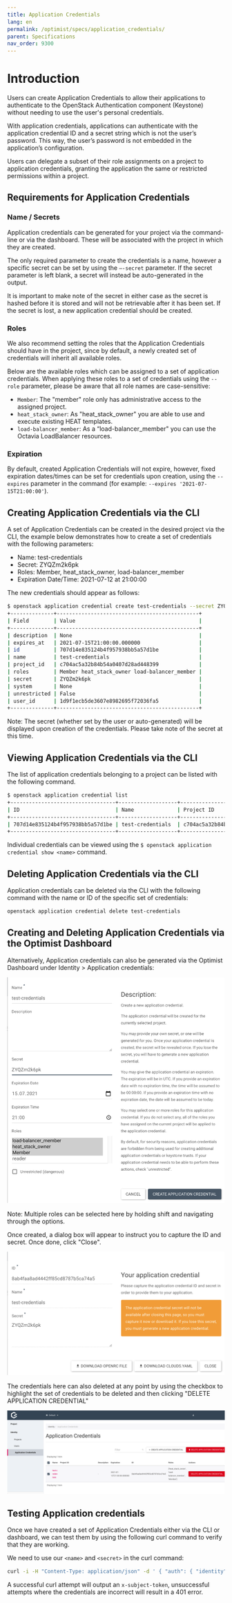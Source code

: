 ```yaml
---
title: Application Credentials
lang: en
permalink: /optimist/specs/application_credentials/
parent: Specifications
nav_order: 9300
---
```


# Introduction

Users can create Application Credentials to allow their applications to authenticate to the OpenStack Authentication component (Keystone) without needing to use the user's personal credentials.

With application credentials, applications can authenticate with the application credential ID and a secret string which is not the user’s password. This way, the user’s password is not embedded in the application’s configuration.

Users can delegate a subset of their role assignments on a project to application credentials, granting the application the same or restricted permissions within a project.

## Requirements for Application Credentials

### Name / Secrets

Application credentials can be generated for your project via the command-line or via the dashboard. These will be associated with the project in which they are created.

The only required parameter to create the credentials is a name, however a specific secret can be set by using the `—-secret` parameter. If the secret parameter is left blank, a secret will instead be auto-generated in the output.

It is important to make note of the secret in either case as the secret is hashed before it is stored and will not be retrievable after it has been set. If the secret is lost, a new application credential should be created.

### Roles

We also recommend setting the roles that the Application Credentials should have in the project, since by default, a newly created set of credentials will inherit all available roles.

Below are the available roles which can be assigned to a set of application credentials. When applying these roles to a set of credentials using the `--role` parameter, please be aware that all role names are case-sensitive:

- `Member`: The "member" role only has administrative access to the assigned project.
- `heat_stack_owner`: As "heat_stack_owner" you are able to use and execute existing HEAT templates.
- `load-balancer_member`: As a “load-balancer_member" you can use the Octavia LoadBalancer resources.

### Expiration

By default, created Application Credentials will not expire, however,  fixed expiration dates/times can be set for credentials upon creation, using the `--expires` parameter in the command (for example: `--expires '2021-07-15T21:00:00'`).

## Creating Application Credentials via the CLI

A set of Application Credentials can be created in the desired project via the CLI, the example below demonstrates how to create a set of credentials with the following parameters:

- Name: test-credentials
- Secret: ZYQZm2k6pk
- Roles: Member, heat_stack_owner, load-balancer_member
- Expiration Date/Time: 2021-07-12 at 21:00:00

The new credentials should appear as follows:

```bash
$ openstack application credential create test-credentials --secret ZYQZm2k6pk --role Member --role heat_stack_owner --role load-balancer_member --expires '2021-07-15T21:00:00'
+--------------+----------------------------------------------+
| Field        | Value                                        |
+--------------+----------------------------------------------+
| description  | None                                         |
| expires_at   | 2021-07-15T21:00:00.000000                   |
| id           | 707d14e835124b4f957938bb5a57d1be             |
| name         | test-credentials                             |
| project_id   | c704ac5a32b84b54a0407d28ad448399             |
| roles        | Member heat_stack_owner load-balancer_member |
| secret       | ZYQZm2k6pk                                   |
| system       | None                                         |
| unrestricted | False                                        |
| user_id      | 1d9f1ecb5de3607e8982695f72036fa5             |
+--------------+----------------------------------------------+
```

Note: The secret (whether set by the user or auto-generated) will be displayed upon creation of the credentials. Please take note of the secret at this time.

## Viewing Application Credentials via the CLI

The list of application credentials belonging to a project can be listed with the following command.

```bash
$ openstack application credential list
+----------------------------------+-------------------+----------------------------------+-------------+------------+
| ID                               | Name              | Project ID                       | Description | Expires At |
+----------------------------------+-------------------+----------------------------------+-------------+------------+
| 707d14e835124b4f957938bb5a57d1be | test-credentials  | c704ac5a32b84b54a0407d28ad448399 | None        | None       |
+----------------------------------+-------------------+----------------------------------+-------------+------------+
```

Individual credentials can be viewed using the `$ openstack application credential show <name>` command.

## Deleting Application Credentials via the CLI

Application credentials can be deleted via the CLI with the following command with the name or ID of the specific set of credentials:

```bash
openstack application credential delete test-credentials
```

## Creating and Deleting Application Credentials via the Optimist Dashboard

Alternatively, Application credentials can also be generated via the Optimist Dashboard under Identity > Application credentials:

![](attachments/createappcredentials.png)

Note: Multiple roles can be selected here by holding shift and navigating through the options.

Once created, a dialog box will appear to instruct you to capture the ID and secret. Once done, click "Close".

![](attachments/secretappcredentials.png)

The credentials here can also deleted at any point by using the checkbox to highlight the set of credentials to be deleted and then clicking "DELETE APPLICATION CREDENTIAL"

![](attachments/deleteappcredentials.png)

## Testing Application credentials

Once we have created a set of Application Credentials either via the CLI or dashboard, we can test them by using the following curl command to verify that they are working.

We need to use our `<name>` and `<secret>` in the curl command:

```bash
curl -i -H "Content-Type: application/json" -d ' { "auth": { "identity": { "methods": ["application_credential"],  "application_credential": {  "id": “<id>", "secret": “<secret>"}}}}' https://identity.optimist.innovo.cloud/v3/auth/tokens
```

A successful curl attempt will output an `x-subject-token`, unsuccessful attempts where the credentials are incorrect will result in a 401 error.
